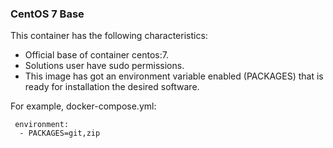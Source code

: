 ### CentOS 7 Base

This container has the following characteristics:
- Official base of container centos:7.
- Solutions user have sudo permissions.
- This image has got an environment variable enabled  (PACKAGES) that is ready for installation the desired software.

For example, docker-compose.yml:
```
 environment:
  - PACKAGES=git,zip
```